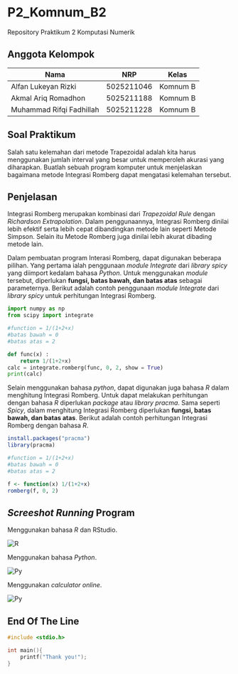 # P2_Komnum_B2
Repository Praktikum 2 Komputasi Numerik

## **Anggota Kelompok**
| Nama                     | NRP        | Kelas    |
| -------------------------| -----------| ---------|
| Alfan Lukeyan Rizki      | 5025211046 | Komnum B |
| Akmal Ariq Romadhon      | 5025211188 | Komnum B |
| Muhammad Rifqi Fadhillah | 5025211228 | Komnum B |

## **Soal Praktikum**
Salah satu kelemahan dari metode Trapezoidal adalah kita harus menggunakan jumlah interval yang besar untuk memperoleh akurasi yang diharapkan. Buatlah sebuah program komputer untuk menjelaskan bagaimana metode Integrasi Romberg dapat mengatasi kelemahan tersebut.
	

## **Penjelasan**
Integrasi Romberg merupakan kombinasi dari _Trapezoidal Rule_ dengan _Richardson Extrapolation_. Dalam penggunaannya, Integrasi Romberg dinilai lebih efektif serta lebih cepat dibandingkan metode lain seperti Metode Simpson. Selain itu Metode Romberg juga dinilai lebih akurat dibading metode lain. <br>  

Dalam pembuatan program Interasi Romberg, dapat digunakan beberapa pilihan. Yang pertama ialah penggunaan _module Integrate_ dari _library spicy_ yang diimport kedalam bahasa _Python_. Untuk menggunakan _module_ tersebut, diperlukan **fungsi, batas bawah, dan batas atas** sebagai parameternya. Berikut adalah contoh penggunaan _module Integrate_ dari _library spicy_ untuk perhitungan Integrasi Romberg. <Br>
```py
import numpy as np
from scipy import integrate

#function = 1/(1+2+x)
#batas bawah = 0
#batas atas = 2

def func(x) :
    return 1/(1+2+x)
calc = integrate.romberg(func, 0, 2, show = True)
print(calc)
```
Selain menggunakan bahasa _python_, dapat digunakan juga bahasa _R_ dalam menghitung Integrasi Romberg. Untuk dapat melakukan perhitungan dengan bahasa _R_ diperlukan _package_ atau _library pracma_. Sama seperti _Spicy_, dalam menghitung Integrasi Romberg diperlukan **fungsi, batas bawah, dan batas atas**. Berikut adalah contoh perhitungan Integrasi Romberg dengan bahasa _R_. <bt>
```R
install.packages("pracma")
library(pracma)

#function = 1/(1+2+x)
#batas bawah = 0
#batas atas = 2

f <- function(x) 1/(1+2+x)
romberg(f, 0, 2)
```
## **_Screeshot Running_ Program**
Menggunakan bahasa _R_ dan RStudio.

![R](https://user-images.githubusercontent.com/109916703/208948689-052eb94b-9ab8-44ad-a099-60b25b310c1a.png)

Menggunakan bahasa _Python_.

![Py](https://user-images.githubusercontent.com/109916703/208949194-ccc8d8a8-9f95-4db8-aaed-070b92d1b820.png)

Menggunakan _calculator online_.

![Py](https://user-images.githubusercontent.com/109916703/208949521-a33847a8-94ac-4f59-a77d-0189d9357078.png)

## **End Of The Line**
```c
#include <stdio.h>

int main(){
    printf("Thank you!");
}
```
